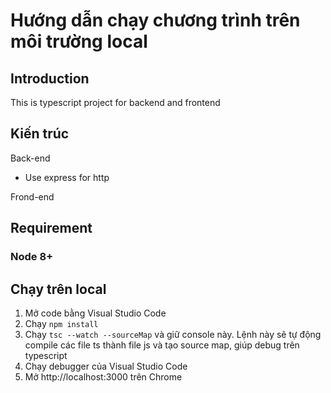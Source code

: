 # Hướng dẫn chạy chương trình trên môi trường local

## Introduction

This is typescript project for backend and frontend

## Kiến trúc

Back-end
- Use express for http 

Frond-end

## Requirement

### Node 8+

## Chạy trên local

1. Mở code bằng Visual Studio Code
2. Chạy `npm install`
3. Chạy `tsc --watch --sourceMap` và giữ console này. Lệnh này sẽ tự động compile các file ts thành file js và tạo source map, giúp debug trên typescript
4. Chạy debugger của Visual Studio Code
5. Mở http://localhost:3000 trên Chrome